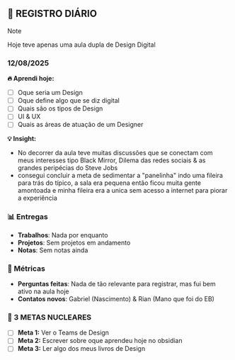 ## 🧠 REGISTRO DIÁRIO
> [!NOTE]
> Hoje teve apenas uma aula dupla de Design Digital

### 12/08/2025

**🔥 Aprendi hoje:**
- [ ] Oque seria um Design
- [ ] Oque define algo que se diz digital
- [ ] Quais são os tipos de Design
- [ ] UI & UX
- [ ] Quais as áreas de atuação de um Designer

**💡 Insight:**
- No decorrer da aula teve muitas discussões que se conectam com meus interesses tipo Black Mirror, Dilema das redes sociais & as grandes peripécias do Steve Jobs 
- consegui concluir a meta de sedimentar a "panelinha" indo uma fileira para trás do típico, a sala era pequena então ficou muita gente amontoada e minha fileira era a unica sem acesso a internet para piorar a experiência

### 📊 Entregas
- **Trabalhos**: Nada por enquanto
- **Projetos**: Sem projetos em andamento
- **Notas**: Sem notas ainda

### 🎯 Métricas
- **Perguntas feitas**: Nada de tão relevante para registrar, mas fui bem ativo na aula hoje
- **Contatos novos**: Gabriel (Nascimento) & Rian (Mano que foi do EB)

### 🎯 3 METAS NUCLEARES
- [ ] **Meta 1:** Ver o Teams de Design
- [ ] **Meta 2:** Escrever sobre oque aprendeu hoje no obsidian
- [ ] **Meta 3:** Ler algo dos meus livros de Design

